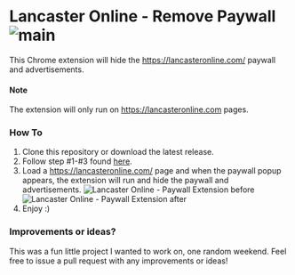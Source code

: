 # Lancaster Online - Remove Paywall ![main](https://github.com/EvanHerman/lancaster-online-paywall-remover/actions/workflows/e2e.yml/badge.svg)

This Chrome extension will hide the https://lancasteronline.com/ paywall and advertisements.

#### Note
The extension will only run on https://lancasteronline.com pages.

### How To

1) Clone this repository or download the latest release.
2) Follow step #1-#3 found [here](https://developer.chrome.com/docs/extensions/get-started/tutorial/hello-world#load-unpacked).
3) Load a https://lancasteronline.com/ page and when the paywall popup appears, the extension will run and hide the paywall and advertisements.
![Lancaster Online - Paywall Extension before](https://user-images.githubusercontent.com/5321364/126939669-29c0bb96-34d1-4834-9477-11e5da59b955.png)
![Lancaster Online - Paywall Extension after](https://user-images.githubusercontent.com/5321364/126940025-a0100b11-75f9-492a-9f06-b796e60e7b38.png)
4) Enjoy :)

### Improvements or ideas?

This was a fun little project I wanted to work on, one random weekend. Feel free to issue a pull request with any improvements or ideas!

